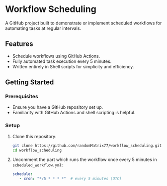 # Workflow Scheduling

A GitHub project built to demonstrate or implement scheduled workflows for automating tasks at regular intervals.

## Features
- Schedule workflows using GitHub Actions.
- Fully automated task execution every 5 minutes.
- Written entirely in Shell scripts for simplicity and efficiency.

## Getting Started

### Prerequisites
- Ensure you have a GitHub repository set up.
- Familiarity with GitHub Actions and shell scripting is helpful.

### Setup
1. Clone this repository:
   ```bash
   git clone https://github.com/randomMatrix77/workflow_scheduling.git
   cd workflow_scheduling

2. Uncomment the part which runs the workflow once every 5 minutes in `scheduled_workflow.yml`:
   ```yml
   schedule:
      - cron: "*/5 * * * *"  # every 5 minutes (UTC)